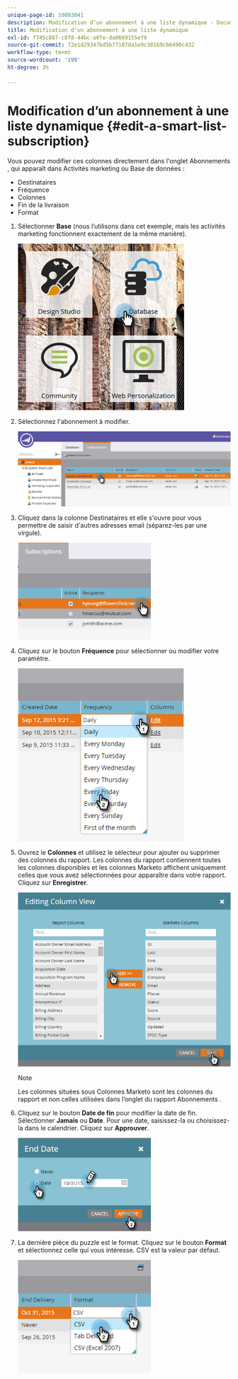 ```yaml
---
unique-page-id: 10093041
description: Modification d’un abonnement à une liste dynamique - Documents Marketo - Documentation du produit
title: Modification d’un abonnement à une liste dynamique
exl-id: f745c887-c8f8-44bc-a0fe-da0669155ef9
source-git-commit: 72e1d29347bd5b77107da1e9c30169cb6490c432
workflow-type: tm+mt
source-wordcount: '199'
ht-degree: 3%

---
```


# Modification d’un abonnement à une liste dynamique {#edit-a-smart-list-subscription}

Vous pouvez modifier ces colonnes directement dans l&#39;onglet Abonnements , qui apparaît dans Activités marketing ou Base de données :

* Destinataires
* Fréquence
* Colonnes
* Fin de la livraison
* Format

1. Sélectionner **Base** (nous l’utilisons dans cet exemple, mais les activités marketing fonctionnent exactement de la même manière).

   ![](assets/db-1.png)

1. Sélectionnez l&#39;abonnement à modifier.

   ![](assets/two.png)

1. Cliquez dans la colonne Destinataires et elle s&#39;ouvre pour vous permettre de saisir d&#39;autres adresses email (séparez-les par une virgule).

   ![](assets/image2015-9-14-13-3a44-3a14.png)

1. Cliquez sur le bouton **Fréquence** pour sélectionner ou modifier votre paramètre.

   ![](assets/image2015-9-14-10-3a30-3a37.png)

1. Ouvrez le **Colonnes** et utilisez le sélecteur pour ajouter ou supprimer des colonnes du rapport. Les colonnes du rapport contiennent toutes les colonnes disponibles et les colonnes Marketo affichent uniquement celles que vous avez sélectionnées pour apparaître dans votre rapport. Cliquez sur **Enregistrer**.

   ![](assets/image2015-9-14-10-3a59-3a6.png)

   >[!NOTE]
   >
   >Les colonnes situées sous Colonnes Marketo sont les colonnes du rapport et non celles utilisées dans l’onglet du rapport Abonnements .

1. Cliquez sur le bouton **Date de fin** pour modifier la date de fin. Sélectionner **Jamais** ou **Date**. Pour une date, saisissez-la ou choisissez-la dans le calendrier. Cliquez sur **Approuver**.

   ![](assets/image2015-9-14-11-3a6-3a38.png)

1. La dernière pièce du puzzle est le format. Cliquez sur le bouton **Format** et sélectionnez celle qui vous intéresse. CSV est la valeur par défaut.

   ![](assets/image2015-9-14-11-3a11-3a41.png)
